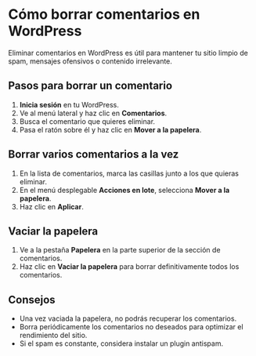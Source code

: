 # Cómo borrar comentarios en WordPress

Eliminar comentarios en WordPress es útil para mantener tu sitio limpio de spam, mensajes ofensivos o contenido irrelevante.

## Pasos para borrar un comentario
1. **Inicia sesión** en tu WordPress.
2. Ve al menú lateral y haz clic en **Comentarios**.
3. Busca el comentario que quieres eliminar.
4. Pasa el ratón sobre él y haz clic en **Mover a la papelera**.

## Borrar varios comentarios a la vez
1. En la lista de comentarios, marca las casillas junto a los que quieras eliminar.
2. En el menú desplegable **Acciones en lote**, selecciona **Mover a la papelera**.
3. Haz clic en **Aplicar**.

## Vaciar la papelera
1. Ve a la pestaña **Papelera** en la parte superior de la sección de comentarios.
2. Haz clic en **Vaciar la papelera** para borrar definitivamente todos los comentarios.

## Consejos
- Una vez vaciada la papelera, no podrás recuperar los comentarios.
- Borra periódicamente los comentarios no deseados para optimizar el rendimiento del sitio.
- Si el spam es constante, considera instalar un plugin antispam.

